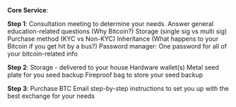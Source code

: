 **Core Service**: 

**Step 1**: Consultation meeting to determine your needs. 
  Answer general education-related questions (Why Bitcoin?)
  Storage (single sig vs multi sig)
  Purchase method (KYC vs Non-KYC)
  Inheritance (What happens to your Bitcoin if you get hit by a bus?)
  Password manager: One password for all of your bitcoin-related info

**Step 2**: Storage - delivered to your house
  Hardware wallet(s)
  Metal seed plate for you seed backup
  Fireproof bag to store your seed backup

**Step 3**: Purchase BTC
  Email step-by-step instructions to set you up with the best exchange for your needs
